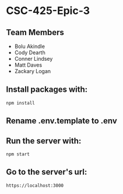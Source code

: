 # CSC-425-Epic-3

## Team Members
* Bolu Akindle
* Cody Dearth
* Conner Lindsey
* Matt Daves
* Zackary Logan

## Install packages with:
```
npm install
```

## Rename .env.template to .env

## Run the server with:
```
npm start
```

## Go to the server's url:
```
https://localhost:3000
```
